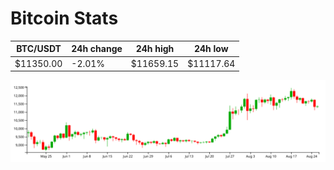 # Bitcoin Stats

BTC/USDT|24h change|24h high|24h low|
|---|---|---|---|
|$11350.00|-2.01%|$11659.15|$11117.64|

<img src="./chart.svg">

